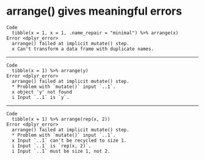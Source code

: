 # arrange() gives meaningful errors

    Code
      tibble(x = 1, x = 1, .name_repair = "minimal") %>% arrange(x)
    Error <dplyr_error>
      arrange() failed at implicit mutate() step. 
      x Can't transform a data frame with duplicate names.

---

    Code
      tibble(x = 1) %>% arrange(y)
    Error <dplyr_error>
      arrange() failed at implicit mutate() step. 
      * Problem with `mutate()` input `..1`.
      x object 'y' not found
      i Input `..1` is `y`.

---

    Code
      tibble(x = 1) %>% arrange(rep(x, 2))
    Error <dplyr_error>
      arrange() failed at implicit mutate() step. 
      * Problem with `mutate()` input `..1`.
      x Input `..1` can't be recycled to size 1.
      i Input `..1` is `rep(x, 2)`.
      i Input `..1` must be size 1, not 2.

